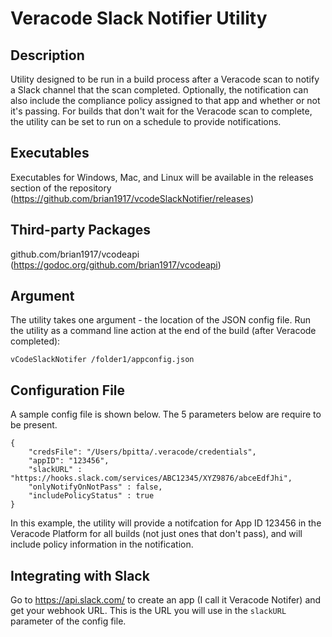 # Veracode Slack Notifier Utility

## Description
Utility designed to be run in a build process after a Veracode scan to notify a Slack channel that the scan completed. Optionally, the notification can also include the compliance policy assigned to that app and whether or not it's passing.
For builds that don't wait for the Veracode scan to complete, the utility can be set to run on a schedule to provide notifications.

## Executables
Executables for Windows, Mac, and Linux will be available in the releases section of the repository (https://github.com/brian1917/vcodeSlackNotifier/releases)

## Third-party Packages
github.com/brian1917/vcodeapi (https://godoc.org/github.com/brian1917/vcodeapi)

## Argument
The utility takes one argument - the location of the JSON config file. Run the utility as a command line
action at the end of the build (after Veracode completed):

`vCodeSlackNotifer /folder1/appconfig.json`

## Configuration File
A sample config file is shown below. The 5 parameters below are require to be present.
```
{
    "credsFile": "/Users/bpitta/.veracode/credentials",
    "appID": "123456",
    "slackURL" : "https://hooks.slack.com/services/ABC12345/XYZ9876/abceEdfJhi",
    "onlyNotifyOnNotPass" : false,
    "includePolicyStatus" : true
}
```
In this example, the utility will provide a notifcation for App ID 123456 in the Veracode Platform for all builds (not just ones that don't pass), and will
include policy information in the notification.

## Integrating with Slack
Go to https://api.slack.com/ to create an app (I call it Veracode Notifer) and get your webhook URL. This is the URL you will use in the `slackURL` parameter of the config file.